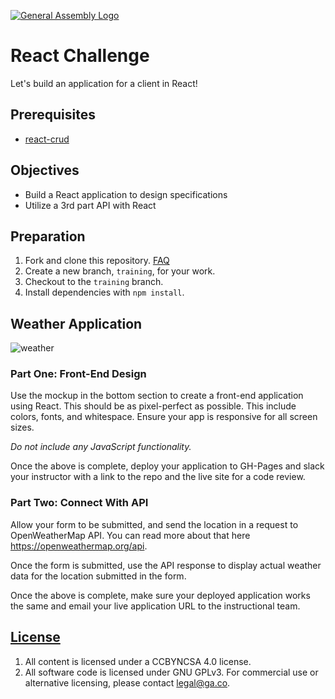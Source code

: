 [![General Assembly Logo](https://camo.githubusercontent.com/1a91b05b8f4d44b5bbfb83abac2b0996d8e26c92/687474703a2f2f692e696d6775722e636f6d2f6b6538555354712e706e67)](https://generalassemb.ly/education/web-development-immersive)

# React Challenge

Let's build an application for a client in React!

## Prerequisites

-   [react-crud](https://git.generalassemb.ly/ga-wdi-boston/react-crud)

## Objectives

- Build a React application to design specifications
- Utilize a 3rd part API with React

## Preparation

1.  Fork and clone this repository.
 [FAQ](https://github.com/ga-wdi-boston/meta/wiki/ForkAndClone)
1.  Create a new branch, `training`, for your work.
1.  Checkout to the `training` branch.
1.  Install dependencies with `npm install`.

## Weather Application

![weather](https://media.git.generalassemb.ly/user/3667/files/18bfc380-06fb-11ea-9a42-49fd24f00e7f)

### Part One: Front-End Design

Use the mockup in the bottom section to create a front-end application using React.  This should be as pixel-perfect as possible. This include colors, fonts, and whitespace. Ensure your app is responsive for all screen sizes.

_Do not include any JavaScript functionality._

Once the above is complete, deploy your application to GH-Pages and slack your instructor with a link to the repo and the live site for a code review.

### Part Two: Connect With API

Allow your form to be submitted, and send the location in a request to OpenWeatherMap API.  You can read more about that here https://openweathermap.org/api.

Once the form is submitted, use the API response to display actual weather data for the location submitted in the form.

Once the above is complete, make sure your deployed application works the same and email your live application URL to the instructional team.


## [License](LICENSE)

1.  All content is licensed under a CC­BY­NC­SA 4.0 license.
1.  All software code is licensed under GNU GPLv3. For commercial use or
    alternative licensing, please contact legal@ga.co.
